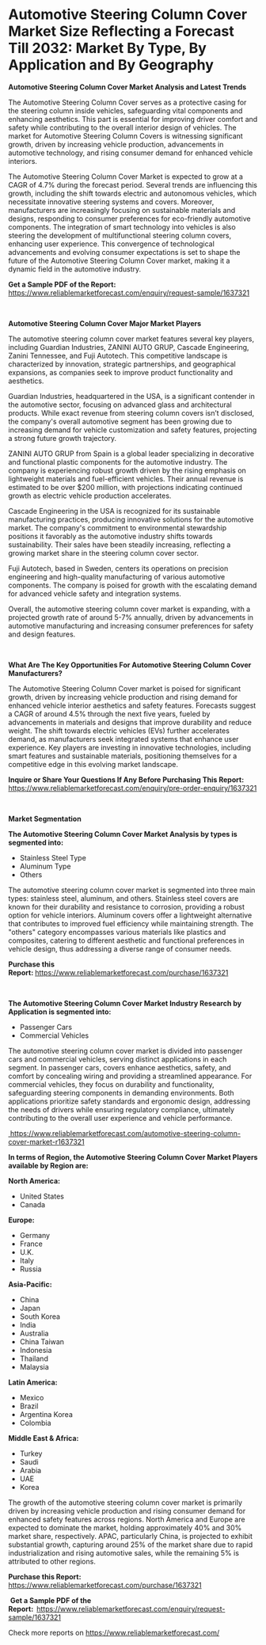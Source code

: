 <p><h1>Automotive Steering Column Cover Market Size Reflecting a Forecast Till 2032: Market By Type, By Application and By Geography</h1></p><p><strong>Automotive Steering Column Cover Market Analysis and Latest Trends</strong></p>
<p><p>The Automotive Steering Column Cover serves as a protective casing for the steering column inside vehicles, safeguarding vital components and enhancing aesthetics. This part is essential for improving driver comfort and safety while contributing to the overall interior design of vehicles. The market for Automotive Steering Column Covers is witnessing significant growth, driven by increasing vehicle production, advancements in automotive technology, and rising consumer demand for enhanced vehicle interiors.</p><p>The Automotive Steering Column Cover Market is expected to grow at a CAGR of 4.7% during the forecast period. Several trends are influencing this growth, including the shift towards electric and autonomous vehicles, which necessitate innovative steering systems and covers. Moreover, manufacturers are increasingly focusing on sustainable materials and designs, responding to consumer preferences for eco-friendly automotive components. The integration of smart technology into vehicles is also steering the development of multifunctional steering column covers, enhancing user experience. This convergence of technological advancements and evolving consumer expectations is set to shape the future of the Automotive Steering Column Cover market, making it a dynamic field in the automotive industry.</p></p>
<p><strong>Get a Sample PDF of the Report:&nbsp;</strong> <a href="https://www.reliablemarketforecast.com/enquiry/request-sample/1637321?utm_campaign=3225&utm_medium=2&utm_source=Github&utm_content=ia&utm_term=23032025&utm_id=automotive-steering-column-cover">https://www.reliablemarketforecast.com/enquiry/request-sample/1637321</a></p>
<p>&nbsp;</p>
<p><strong>Automotive Steering Column Cover Major Market Players</strong></p>
<p><p>The automotive steering column cover market features several key players, including Guardian Industries, ZANINI AUTO GRUP, Cascade Engineering, Zanini Tennessee, and Fuji Autotech. This competitive landscape is characterized by innovation, strategic partnerships, and geographical expansions, as companies seek to improve product functionality and aesthetics.</p><p>Guardian Industries, headquartered in the USA, is a significant contender in the automotive sector, focusing on advanced glass and architectural products. While exact revenue from steering column covers isn’t disclosed, the company's overall automotive segment has been growing due to increasing demand for vehicle customization and safety features, projecting a strong future growth trajectory.</p><p>ZANINI AUTO GRUP from Spain is a global leader specializing in decorative and functional plastic components for the automotive industry. The company is experiencing robust growth driven by the rising emphasis on lightweight materials and fuel-efficient vehicles. Their annual revenue is estimated to be over $200 million, with projections indicating continued growth as electric vehicle production accelerates.</p><p>Cascade Engineering in the USA is recognized for its sustainable manufacturing practices, producing innovative solutions for the automotive market. The company's commitment to environmental stewardship positions it favorably as the automotive industry shifts towards sustainability. Their sales have been steadily increasing, reflecting a growing market share in the steering column cover sector.</p><p>Fuji Autotech, based in Sweden, centers its operations on precision engineering and high-quality manufacturing of various automotive components. The company is poised for growth with the escalating demand for advanced vehicle safety and integration systems.</p><p>Overall, the automotive steering column cover market is expanding, with a projected growth rate of around 5-7% annually, driven by advancements in automotive manufacturing and increasing consumer preferences for safety and design features.</p></p>
<p>&nbsp;</p>
<p><strong>What Are The Key Opportunities For Automotive Steering Column Cover Manufacturers?</strong></p>
<p><p>The Automotive Steering Column Cover market is poised for significant growth, driven by increasing vehicle production and rising demand for enhanced vehicle interior aesthetics and safety features. Forecasts suggest a CAGR of around 4.5% through the next five years, fueled by advancements in materials and designs that improve durability and reduce weight. The shift towards electric vehicles (EVs) further accelerates demand, as manufacturers seek integrated systems that enhance user experience. Key players are investing in innovative technologies, including smart features and sustainable materials, positioning themselves for a competitive edge in this evolving market landscape.</p></p>
<p><strong>Inquire or Share Your Questions If Any Before Purchasing This Report:</strong> <a href="https://www.reliablemarketforecast.com/enquiry/pre-order-enquiry/1637321?utm_campaign=3225&utm_medium=2&utm_source=Github&utm_content=ia&utm_term=23032025&utm_id=automotive-steering-column-cover">https://www.reliablemarketforecast.com/enquiry/pre-order-enquiry/1637321</a></p>
<p>&nbsp;</p>
<p><strong>Market Segmentation</strong></p>
<p><strong>The Automotive Steering Column Cover Market Analysis by types is segmented into:</strong></p>
<p><ul><li>Stainless Steel Type</li><li>Aluminum Type</li><li>Others</li></ul></p>
<p><p>The automotive steering column cover market is segmented into three main types: stainless steel, aluminum, and others. Stainless steel covers are known for their durability and resistance to corrosion, providing a robust option for vehicle interiors. Aluminum covers offer a lightweight alternative that contributes to improved fuel efficiency while maintaining strength. The "others" category encompasses various materials like plastics and composites, catering to different aesthetic and functional preferences in vehicle design, thus addressing a diverse range of consumer needs.</p></p>
<p><strong>Purchase this Report:&nbsp;</strong><a href="https://www.reliablemarketforecast.com/purchase/1637321?utm_campaign=3225&utm_medium=2&utm_source=Github&utm_content=ia&utm_term=23032025&utm_id=automotive-steering-column-cover">https://www.reliablemarketforecast.com/purchase/1637321</a></p>
<p>&nbsp;</p>
<p><strong>The Automotive Steering Column Cover Market Industry Research by Application is segmented into:</strong></p>
<p><ul><li>Passenger Cars</li><li>Commercial Vehicles</li></ul></p>
<p><p>The automotive steering column cover market is divided into passenger cars and commercial vehicles, serving distinct applications in each segment. In passenger cars, covers enhance aesthetics, safety, and comfort by concealing wiring and providing a streamlined appearance. For commercial vehicles, they focus on durability and functionality, safeguarding steering components in demanding environments. Both applications prioritize safety standards and ergonomic design, addressing the needs of drivers while ensuring regulatory compliance, ultimately contributing to the overall user experience and vehicle performance.</p></p>
<p><a href="https://www.reliablemarketforecast.com/automotive-steering-column-cover-market-r1637321?utm_campaign=3225&utm_medium=2&utm_source=Github&utm_content=ia&utm_term=23032025&utm_id=automotive-steering-column-cover">&nbsp;https://www.reliablemarketforecast.com/automotive-steering-column-cover-market-r1637321</a></p>
<p><strong>In terms of Region, the Automotive Steering Column Cover Market Players available by Region are:</strong></p>
<p>
    <p> <strong> North America: </strong>
        <ul>
            <li>United States</li>
            <li>Canada</li>
        </ul>
        </p> 
    <p> <strong> Europe: </strong>
        <ul>
            <li>Germany</li>
            <li>France</li>
            <li>U.K.</li>
            <li>Italy</li>
            <li>Russia</li>
        </ul>
        </p> 
    <p> <strong> Asia-Pacific: </strong>
        <ul>
            <li>China</li>
            <li>Japan</li>
            <li>South Korea</li>
            <li>India</li>
            <li>Australia</li>
            <li>China Taiwan</li>
            <li>Indonesia</li>
            <li>Thailand</li>
            <li>Malaysia</li>
        </ul>
        </p> 
    <p> <strong> Latin America: </strong>
        <ul>
            <li>Mexico</li>
            <li>Brazil</li>
            <li>Argentina Korea</li>
            <li>Colombia</li>
        </ul>
        </p> 
    <p> <strong> Middle East & Africa: </strong>
        <ul>
            <li>Turkey</li>
            <li>Saudi</li>
            <li>Arabia</li>
            <li>UAE</li>
            <li>Korea</li>
        </ul>
    </p>
    </p>
<p><p>The growth of the automotive steering column cover market is primarily driven by increasing vehicle production and rising consumer demand for enhanced safety features across regions. North America and Europe are expected to dominate the market, holding approximately 40% and 30% market share, respectively. APAC, particularly China, is projected to exhibit substantial growth, capturing around 25% of the market share due to rapid industrialization and rising automotive sales, while the remaining 5% is attributed to other regions.</p></p>
<p><strong>Purchase this Report: </strong><a href="https://www.reliablemarketforecast.com/purchase/1637321?utm_campaign=3225&utm_medium=2&utm_source=Github&utm_content=ia&utm_term=23032025&utm_id=automotive-steering-column-cover">https://www.reliablemarketforecast.com/purchase/1637321</a></p>
<p>&nbsp;<strong>Get a Sample PDF of the Report:&nbsp;&nbsp;</strong><a href="https://www.reliablemarketforecast.com/enquiry/request-sample/1637321?utm_campaign=3225&utm_medium=2&utm_source=Github&utm_content=ia&utm_term=23032025&utm_id=automotive-steering-column-cover">https://www.reliablemarketforecast.com/enquiry/request-sample/1637321</a></p>
<p><strong></strong></p>
<p>Check more reports on <a href="https://www.reliablemarketforecast.com/?utm_campaign=3225&utm_medium=2&utm_source=Github&utm_content=ia&utm_term=23032025&utm_id=automotive-steering-column-cover">https://www.reliablemarketforecast.com/</a></p>